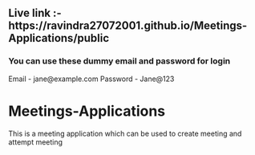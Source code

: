 <h2> Live link :-https://ravindra27072001.github.io/Meetings-Applications/public </h2>

<h3> You can use these dummy email and password for login </h3>
Email - jane@example.com
Password - Jane@123

# Meetings-Applications
This is a meeting application which can be used to create meeting and attempt meeting
